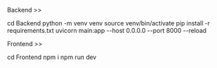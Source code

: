 Backend >>

cd Backend
python -m venv venv
source venv/bin/activate 
pip install -r requirements.txt
uvicorn main:app --host 0.0.0.0 --port 8000 --reload

Frontend >>

cd Frontend
npm i 
npm run dev
